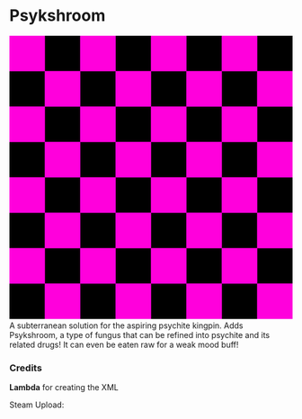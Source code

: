 # Psykshroom
![plot](./About/Preview.png)
A subterranean solution for the aspiring psychite kingpin. Adds Psykshroom, a type of fungus that can be refined into psychite and its related drugs! It can even be eaten raw for a weak mood buff!

### Credits
**Lambda** for creating the XML

Steam Upload: <not yet published to steam>
